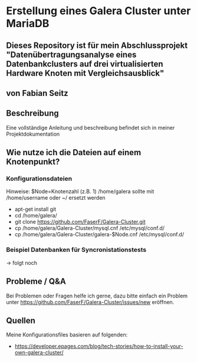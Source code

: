 # Erstellung eines Galera Cluster unter MariaDB
## Dieses Repository ist für mein Abschlussprojekt "Datenübertragungsanalyse eines Datenbankclusters auf drei virtualisierten Hardware Knoten mit Vergleichsausblick"
## von Fabian Seitz
## Beschreibung

Eine vollständige Anleitung und beschreibung befindet sich in meiner Projektdokumentation

## Wie nutze ich die Dateien auf einem Knotenpunkt?

### Konfigurationsdateien

Hinweise:
$Node=Knotenzahl (z.B. 1)
/home/galera sollte mit /home/username oder ~/ ersetzt werden

- apt-get install git
- cd /home/galera/
- git clone https://github.com/FaserF/Galera-Cluster.git
- cp /home/galera/Galera-Cluster/mysql.cnf /etc/mysql/conf.d/
- cp /home/galera/Galera-Cluster/galera-$Node.cnf /etc/mysql/conf.d/

### Beispiel Datenbanken für Syncronistationstests

-> folgt noch

## Probleme / Q&A

Bei Problemen oder Fragen helfe ich gerne, dazu bitte einfach ein Problem unter https://github.com/FaserF/Galera-Cluster/issues/new eröffnen.

## Quellen
Meine Konfigurationsfiles basieren auf folgenden:
- https://developer.epages.com/blog/tech-stories/how-to-install-your-own-galera-cluster/